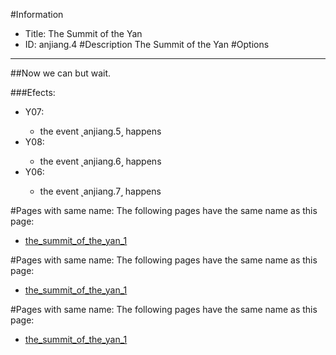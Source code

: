 #Information
 - Title: The Summit of the Yan
 - ID: anjiang.4
#Description
The Summit of the Yan
#Options

___
##Now we can but wait.

###Efects:<ul><li>Y07:</li><ul><li>the event ˻anjiang.5˼ happens</li></ul><li>Y08:</li><ul><li>the event ˻anjiang.6˼ happens</li></ul><li>Y06:</li><ul><li>the event ˻anjiang.7˼ happens</li></ul></ul>


#Pages with same name:
The following pages have the same name as this page:
 - [the_summit_of_the_yan_1](the_summit_of_the_yan_1.md)


#Pages with same name:
The following pages have the same name as this page:
 - [the_summit_of_the_yan_1](the_summit_of_the_yan_1.md)


#Pages with same name:
The following pages have the same name as this page:
 - [the_summit_of_the_yan_1](the_summit_of_the_yan_1.md)
